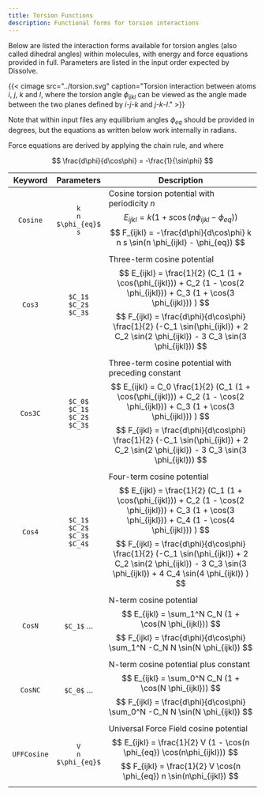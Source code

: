 ```yaml
---
title: Torsion Functions
description: Functional forms for torsion interactions
---
```


Below are listed the interaction forms available for torsion angles (also called dihedral angles) within molecules, with energy and force equations provided in full. Parameters are listed in the input order expected by Dissolve.

{{< cimage src="../torsion.svg" caption="Torsion interaction between atoms $i$, $j$, $k$ and $l$, where the torsion angle $\phi_{ijkl}$ can be viewed as the angle made between the two planes defined by $i$-$j$-$k$ and $j$-$k$-$l$." >}}

Note that within input files any equilibrium angles $\phi_{eq}$ should be provided in degrees, but the equations as written below work internally in radians.

Force equations are derived by applying the chain rule, and where

$$ \frac{d\phi}{d\cos\phi} = -\frac{1}{\sin\phi} $$

|Keyword|Parameters|Description|
|:---:|:--------:|-----------|
|`Cosine`|`k`</br>`n`</br>`$\phi_{eq}$`</br>`s`|Cosine torsion potential with periodicity $n$ $$ E_{ijkl} = k \left( 1 + s \cos(n \phi_{ijkl} - \phi_{eq}\right)) $$ $$ F_{ijkl} = -\frac{d\phi}{d\cos\phi} k n s \sin(n \phi_{ijkl} - \phi_{eq}) $$ |
|`Cos3`|`$C_1$`</br>`$C_2$`</br>`$C_3$`|Three-term cosine potential $$ E_{ijkl} = \frac{1}{2} (C_1 (1 + \cos(\phi_{ijkl})) + C_2 (1 - \cos(2 \phi_{ijkl})) + C_3 (1 + \cos(3 \phi_{ijkl})) ) $$ $$ F_{ijkl} = \frac{d\phi}{d\cos\phi} \frac{1}{2} (-C_1 \sin(\phi_{ijkl}) + 2 C_2 \sin(2 \phi_{ijkl}) - 3 C_3 \sin(3 \phi_{ijkl})) $$ |
|`Cos3C`|`$C_0$`</br>`$C_1$`</br>`$C_2$`</br>`$C_3$`|Three-term cosine potential with preceding constant$$ E_{ijkl} = C_0 \frac{1}{2} (C_1 (1 + \cos(\phi_{ijkl})) + C_2 (1 - \cos(2 \phi_{ijkl})) + C_3 (1 + \cos(3 \phi_{ijkl})) ) $$ $$ F_{ijkl} = \frac{d\phi}{d\cos\phi} \frac{1}{2} (-C_1 \sin(\phi_{ijkl}) + 2 C_2 \sin(2 \phi_{ijkl}) - 3 C_3 \sin(3 \phi_{ijkl})) $$ |
|`Cos4`|`$C_1$`</br>`$C_2$`</br>`$C_3$`</br>`$C_4$`|Four-term cosine potential $$ E_{ijkl} = \frac{1}{2} (C_1 (1 + \cos(\phi_{ijkl})) + C_2 (1 - \cos(2 \phi_{ijkl})) + C_3 (1 + \cos(3 \phi_{ijkl})) + C_4 (1 - \cos(4 \phi_{ijkl})) ) $$ $$ F_{ijkl} = \frac{d\phi}{d\cos\phi} \frac{1}{2} (-C_1 \sin(\phi_{ijkl}) + 2 C_2 \sin(2 \phi_{ijkl}) - 3 C_3 \sin(3 \phi_{ijkl}) + 4 C_4 \sin(4 \phi_{ijkl}) ) $$ |
|`CosN`|`$C_1$` ...|N-term cosine potential $$ E_{ijkl} = \sum_1^N C_N (1 + \cos(N \phi_{ijkl})) $$ $$ F_{ijkl} = \frac{d\phi}{d\cos\phi} \sum_1^N -C_N N \sin(N \phi_{ijkl}) $$ |
|`CosNC`|`$C_0$` ...|N-term cosine potential plus constant $$ E_{ijkl} = \sum_0^N C_N (1 + \cos(N \phi_{ijkl})) $$ $$ F_{ijkl} = \frac{d\phi}{d\cos\phi} \sum_0^N -C_N N \sin(N \phi_{ijkl}) $$ |
|`UFFCosine`|`V`</br>`n`</br>`$\phi_{eq}$`|Universal Force Field cosine potential $$ E_{ijkl} = \frac{1}{2} V (1 - \cos(n \phi_{eq}) \cos(n\phi_{ijkl})) $$ $$ F_{ijkl} = \frac{1}{2} V \cos(n \phi_{eq}) n \sin(n\phi_{ijkl}) $$ |
